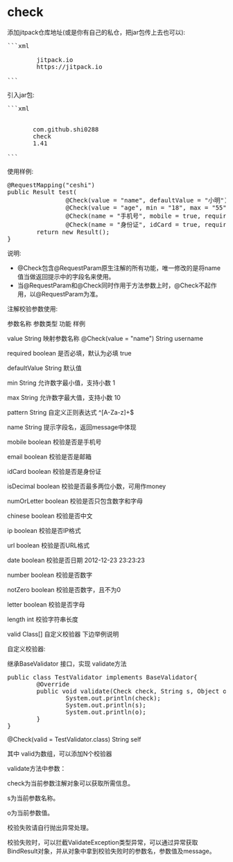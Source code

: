 # check

添加jitpack仓库地址(或是你有自己的私仓，把jar包传上去也可以):
<pre>
```xml
<repository>
        <id>jitpack.io</id>
        <url>https://jitpack.io</url>
</repository>
```
</pre>
引入jar包:
<pre>
```xml
<!-- support Check-->
 <dependency>
       <groupId>com.github.shi0288</groupId>
       <artifactId>check</artifactId>
       <version>1.41</version>
</dependency>
```
</pre>

使用样例:

<pre>
@RequestMapping("ceshi")
public Result test(
                @Check(value = "name", defaultValue = "小明") String username,
                @Check(value = "age", min = "18", max = "55") int age,
                @Check(name = "手机号", mobile = true, required = false) String mobile,
                @Check(name = "身份证", idCard = true, required = false) String card) {
        return new Result();
}
</pre>
说明:
* @Check包含@RequestParam原生注解的所有功能，唯一修改的是将name值当做返回提示中的字段名来使用。
* 当@RequestParam和@Check同时作用于方法参数上时，@Check不起作用，以@RequestParam为准。

注解校验参数使用:

参数名称	参数类型	功能	样例

value	String	映射参数名称	@Check(value = "name") String username

required	boolean	是否必填，默认为必填	true


defaultValue	String	默认值	

min	String	允许数字最小值，支持小数	1

max	String	允许数字最大值，支持小数	10

pattern	String	自定义正则表达式	^[A-Za-z]+$

name	String	提示字段名，返回message中体现	

mobile	boolean	校验是否是手机号	

email	boolean	校验是否是邮箱	

idCard	boolean	校验是否是身份证	

isDecimal	boolean	校验是否最多两位小数，可用作money	

numOrLetter	boolean	校验是否只包含数字和字母	

chinese	boolean	校验是否中文	

ip	boolean	校验是否IP格式	

url	boolean	校验是否URL格式	

date	boolean	校验是否日期 2012-12-23 23:23:23	

number	boolean	校验是否数字	

notZero	boolean	校验是否数字，且不为0	

letter	boolean	校验是否字母	

length	int	校验字符串长度	

valid	Class[]	自定义校验器	下边举例说明

自定义校验器:

继承BaseValidator 接口，实现 validate方法
<pre>public class TestValidator implements BaseValidator{
        @Override
        public void validate(Check check, String s, Object o) {
                System.out.println(check);
                System.out.println(s);
                System.out.println(o);
        }
}
</pre>
@Check(valid = TestValidator.class) String self

其中   valid为数组，可以添加N个校验器

validate方法中参数：

check为当前参数注解对象可以获取所需信息。

s为当前参数名称。

o为当前参数值。

校验失败请自行抛出异常处理。

校验失败时，可以拦截ValidateException类型异常，可以通过异常获取BindResult对象，并从对象中拿到校验失败时的参数名，参数值及message。




